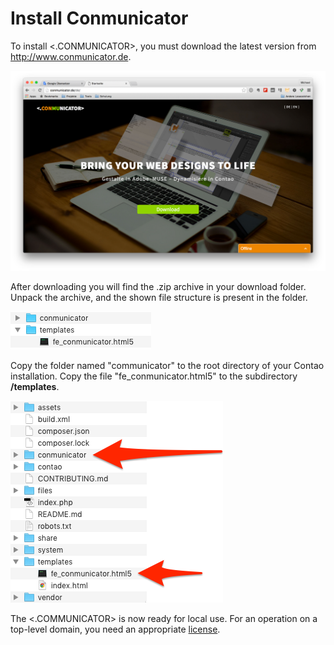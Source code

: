 # Install Conmunicator
To install <.CONMUNICATOR>, you must download the latest version from http://www.conmunicator.de.

![](images/installation/cmu_website.png)

After downloading you will find the .zip archive in your download folder. Unpack the archive, and the shown file structure is present in the folder.

![](images/installation/cmu_content.png)

Copy the folder named "communicator" to the root directory of your Contao installation. Copy the file "fe_conmunicator.html5" to the subdirectory **/templates**.

![](images/installation/cmu_contao_filesstructure.png)

The <.COMMUNICATOR> is now ready for local use. For an operation on a top-level domain, you need an appropriate [license](lizenzen.md).